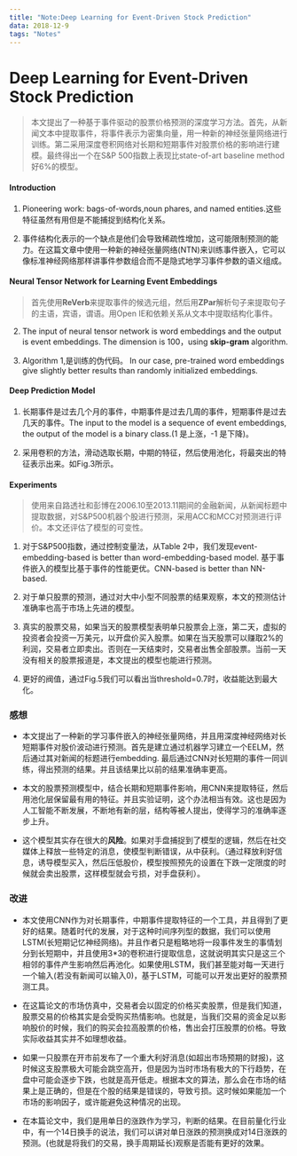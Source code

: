 ```yaml
---
title: "Note:Deep Learning for Event-Driven Stock Prediction"
data: 2018-12-9
tags: "Notes"
---
```

# Deep Learning for Event-Driven Stock Prediction

> 本文提出了一种基于事件驱动的股票价格预测的深度学习方法。首先，从新闻文本中提取事件，将事件表示为密集向量，用一种新的神经张量网络进行训练。第二采用深度卷积网络对长期和短期事件对股票价格的影响进行建模。最终得出一个在S&P 500指数上表现比state-of-art baseline method好6%的模型。

#### Introduction

1. Pioneering work: bags-of-words,noun phares, and named entities.这些特征虽然有用但是不能捕捉到结构化关系。

2. 事件结构化表示的一个缺点是他们会导致稀疏性增加，这可能限制预测的能力。在这篇文章中使用一种新的神经张量网络(NTN)来训练事件嵌入，它可以像标准神经网络那样讲事件参数组合而不是隐式地学习事件参数的语义组成。

####  Neural Tensor Network for Learning Event Embeddings

>首先使用**ReVerb**来提取事件的候选元组，然后用**ZPar**解析句子来提取句子的主语，宾语，谓语。用Open IE和依赖关系从文本中提取结构化事件。

2. The input of neural tensor network is word embeddings and the output is event embeddings. The dimension is 100，using **skip-gram** algorithm.

3. Algorithm 1,是训练的伪代码。 In our case, pre-trained word embeddings give slightly better results than randomly initialized embeddings.

#### Deep Prediction Model

1. 长期事件是过去几个月的事件，中期事件是过去几周的事件，短期事件是过去几天的事件。The input to the model is a sequence of event embeddings, the output of the model is a binary class.(1 是上涨，-1 是下降)。

2. 采用卷积的方法，滑动选取长期，中期的特征，然后使用池化，将最突出的特征表示出来。如Fig.3所示。

#### Experiments

> 使用来自路透社和彭博在2006.10至2013.11期间的金融新闻，从新闻标题中提取数据，对S&P500机器个股进行预测，采用ACC和MCC对预测进行评价。本文还评估了模型的可变性。

1. 对于S&P500指数，通过控制变量法，从Table 2中，我们发现event-embedding-based is better than word-embedding-based model. 基于事件嵌入的模型比基于事件的性能更优。CNN-based is better than NN-based.

2. 对于单只股票的预测，通过对大中小型不同股票的结果观察，本文的预测估计准确率也高于市场上先进的模型。

3. 真实的股票交易，如果当天的股票模型表明单只股票会上涨，第二天，虚拟的投资者会投资一万美元，以开盘价买入股票。如果在当天股票可以赚取2%的利润，交易者立即卖出。否则在一天结束时，交易者出售全部股票。当前一天没有相关的股票报道是，本文提出的模型也能进行预测。

4. 更好的阀值，通过Fig.5我们可以看出当threshold=0.7时，收益能达到最大化。

### 感想

- 本文提出了一种新的学习事件嵌入的神经张量网络，并且用深度神经网络对长短期事件对股价波动进行预测。首先是建立通过机器学习建立一个EELM，然后通过其对新闻的标题进行embedding. 最后通过CNN对长短期的事件一同训练，得出预测的结果。并且该结果比以前的结果准确率更高。

- 本文的股票预测模型中，结合长期和短期事件影响，用CNN来提取特征，然后用池化层保留最有用的特征。并且实验证明，这个办法相当有效。这也是因为人工智能不断发展，不断地有新的层，结构等被人提出，使得学习的准确率逐步上升。

- 这个模型其实存在很大的**风险**。如果对手盘捕捉到了模型的逻辑，然后在社交媒体上释放一些特定的消息，使模型判断错误，从中获利。（通过释放利好信息，诱导模型买入，然后压低股价，模型按照预先的设置在下跌一定限度的时候就会卖出股票，这样模型就会亏损，对手盘获利）。

### 改进

- 本文使用CNN作为对长期事件，中期事件提取特征的一个工具，并且得到了更好的结果。随着时代的发展，对于这种时间序列型的数据，我们可以使用LSTM(长短期记忆神经网络)。并且作者只是粗略地将一段事件发生的事情划分到长短期中，并且使用3*3的卷积进行提取信息，这就说明其实只是这三个相邻的事件产生影响然后再池化。如果使用LSTM，我们甚至能对每一天进行一个输入(若没有新闻可以输入0)，基于LSTM，可能可以开发出更好的股票预测工具。

- 在这篇论文的市场仿真中，交易者会以固定的价格买卖股票，但是我们知道，股票交易的价格其实是会受购买热情影响。也就是，当我们交易的资金足以影响股价的时候，我们的购买会拉高股票的价格，售出会打压股票的价格。导致实际收益其实并不如理想收益。

- 如果一只股票在开市前发布了一个重大利好消息(如超出市场预期的财报)，这时候这支股票极大可能会跳空高开，但是因为当时市场有极大的下行趋势，在盘中可能会逐步下跌，也就是高开低走。根据本文的算法，那么会在市场的结果上是正确的，但是在个股的结果是错误的，导致亏损。这时候如果能加一个市场的影响因子，或许能避免这种情况的出现。

- 在本篇论文中，我们是用单日的涨跌作为学习，判断的结果。在目前量化行业中，有一个14日换手的说法，我们可以讲对单日涨跌的预测换成对14日涨跌的预测。(也就是将我们的交易，换手周期延长)观察是否能有更好的效果。
